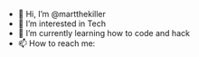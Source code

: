 - 👋 Hi, I’m @martthekiller
- 👀 I’m interested in Tech
- 🌱 I’m currently learning how to code and hack
- 📫 How to reach me:
